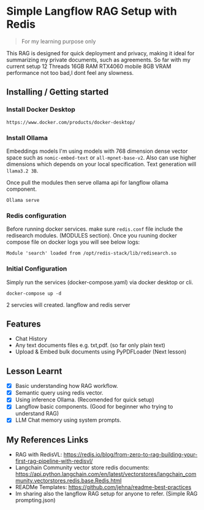 
# Simple Langflow RAG Setup with Redis
> For my learning purpose only

This RAG is designed for quick deployment and privacy, making it ideal for summarizing my private documents, such as agreements. So far with my current setup 12 Threads 16GB RAM RTX4060 mobile 8GB VRAM performance not too bad,I dont feel any slowness.

## Installing / Getting started

### Install Docker Desktop

```
https://www.docker.com/products/docker-desktop/
```

### Install Ollama

Embeddings models I'm using models with 768 dimension dense vector space such as `nomic-embed-text` or `all-mpnet-base-v2`. Also can use higher dimensions which depends on your local specification. Text generation will `llama3.2 3B`.

Once pull the modules then serve ollama api for langflow ollama component.
```shell
Ollama serve
```
### Redis configuration 
  Before running docker services. make sure `redis.conf` file include the redisearch modules. (MODULES section). Once you ruuning docker compose file on docker logs you will see below logs:
  ```
  Module 'search' loaded from /opt/redis-stack/lib/redisearch.so
  ```

### Initial Configuration

Simply run the services (docker-compose.yaml) via docker desktop or cli.
```shell
docker-compose up -d
```
2 servcies will created. langflow and redis server

## Features

* Chat History
* Any text documents files e.g. txt,pdf. (so far only plain text)
* Upload & Embed bulk documents using PyPDFLoader (Next lesson)

## Lesson Learnt
- [x] Basic understanding how RAG workflow.
- [x] Semantic query using redis vector.
- [x] Using inference Ollama. (Recomended for quick setup)
- [x] Langflow basic components. (Good for beginner who trying to understand RAG)
- [x] LLM Chat memory using system prompts.

## My References Links

- RAG with RedisVL: https://redis.io/blog/from-zero-to-rag-building-your-first-rag-pipeline-with-redisvl/
- Langchain Community vector store redis documents:
https://api.python.langchain.com/en/latest/vectorstores/langchain_community.vectorstores.redis.base.Redis.html
- READMe Templates: https://github.com/jehna/readme-best-practices
- Im sharing also the langflow RAG setup for anyone to refer. (Simple RAG prompting.json)
